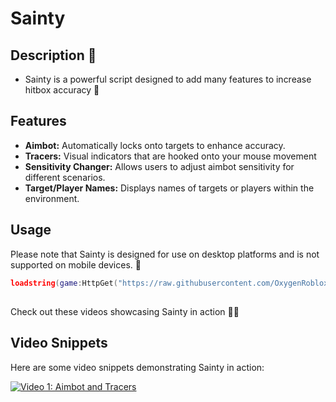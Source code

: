# Sainty

## Description 🎯
- Sainty is a powerful script designed to add many features to increase hitbox accuracy  🪩

## Features
- **Aimbot:** Automatically locks onto targets to enhance accuracy.
- **Tracers:** Visual indicators that are hooked onto your mouse movement
- **Sensitivity Changer:** Allows users to adjust aimbot sensitivity for different scenarios.
- **Target/Player Names:** Displays names of targets or players within the environment.

## Usage 
Please note that Sainty is designed for use on desktop platforms and is not supported on mobile devices. 🕺

```lua 
loadstring(game:HttpGet("https://raw.githubusercontent.com/OxygenRoblox/Sainty/main/Modules/core.lua"))()
```
## 

Check out these videos showcasing Sainty in action 🎥👾



## Video Snippets

Here are some video snippets demonstrating Sainty in action:

[![Video 1: Aimbot and Tracers](https://i.ibb.co/6mT4VmB/Jpeg.jpg)](https://www.example.com/videos/YOUR_CUSTOM_VIDEO_1.mp4)


